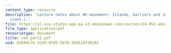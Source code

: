 ```yaml
---
content_type: resource
description: 'Lecture notes about Wh-movement: Islands, barriers and successive-cyclicity
  (cont.).'
file: https://ol-ocw-studio-app-qa.s3.amazonaws.com/courses/24-952-advanced-syntax-spring-2007/82b94c7e323507d55b795dd514fd0283_ced_part2.pdf
file_type: application/pdf
resourcetype: Document
title: ced_part2.pdf
uid: 82b94c7e-3235-07d5-5b79-5dd514fd0283
---
```

